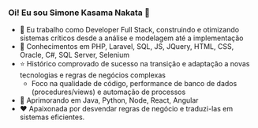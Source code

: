 ### Oi! Eu sou Simone Kasama Nakata 👋



- 🌇 Eu trabalho como Developer Full Stack, construindo e otimizando sistemas críticos desde a análise e modelagem até a implementação
- 📑 Conhecimentos em PHP, Laravel, SQL, JS, JQuery, HTML, CSS, Oracle, C#, SQL Server, Selenium
- ⭐ Histórico comprovado de sucesso na transição e adaptação a novas tecnologias e regras de negócios complexas
  - Foco na qualidade de código, performance de banco de dados (procedures/views) e automação de processos
- 🌱 Aprimorando em Java, Python, Node, React, Angular
- ♥️ Apaixonada por desvendar regras de negócio e traduzi-las em sistemas eficientes.

